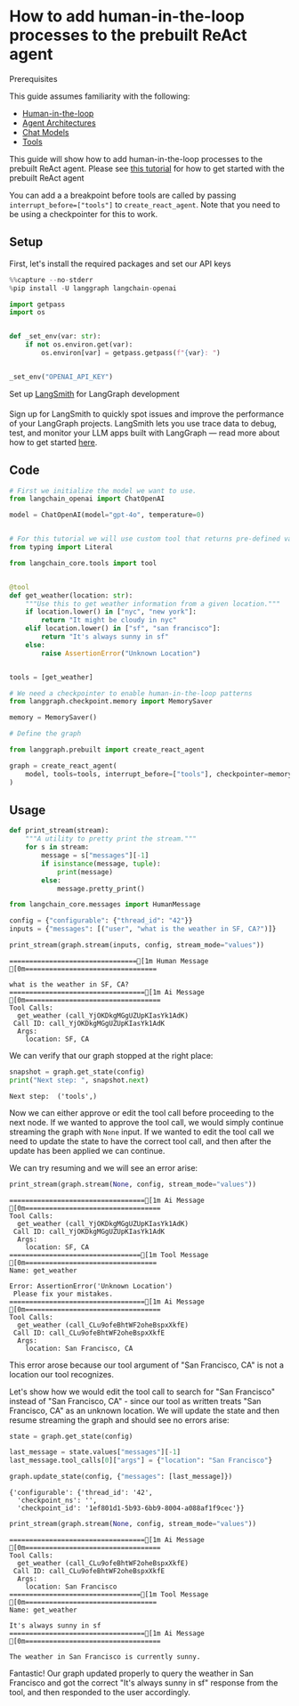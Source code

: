 # How to add human-in-the-loop processes to the prebuilt ReAct agent

<div class="admonition tip">
    <p class="admonition-title">Prerequisites</p>
    <p>
        This guide assumes familiarity with the following:
        <ul>
            <li>            
                <a href="https://langchain-ai.github.io/langgraph/concepts/human_in_the_loop/">
                    Human-in-the-loop
                </a>
            </li>
            <li>
                <a href="https://langchain-ai.github.io/langgraph/concepts/agentic_concepts/">
                    Agent Architectures
                </a>                   
            </li>
            <li>
                <a href="https://python.langchain.com/docs/concepts/#chat-models/">
                    Chat Models
                </a>
            </li>
            <li>
                <a href="https://python.langchain.com/docs/concepts/#tools">
                    Tools
                </a>
            </li>            
        </ul>
    </p>
</div> 

This guide will show how to add human-in-the-loop processes to the prebuilt ReAct agent. Please see [this tutorial](../create-react-agent) for how to get started with the prebuilt ReAct agent

You can add a a breakpoint before tools are called by passing `interrupt_before=["tools"]` to `create_react_agent`. Note that you need to be using a checkpointer for this to work.

## Setup

First, let's install the required packages and set our API keys


```python
%%capture --no-stderr
%pip install -U langgraph langchain-openai
```


```python
import getpass
import os


def _set_env(var: str):
    if not os.environ.get(var):
        os.environ[var] = getpass.getpass(f"{var}: ")


_set_env("OPENAI_API_KEY")
```

<div class="admonition tip">
    <p class="admonition-title">Set up <a href="https://smith.langchain.com">LangSmith</a> for LangGraph development</p>
    <p style="padding-top: 5px;">
        Sign up for LangSmith to quickly spot issues and improve the performance of your LangGraph projects. LangSmith lets you use trace data to debug, test, and monitor your LLM apps built with LangGraph — read more about how to get started <a href="https://docs.smith.langchain.com">here</a>. 
    </p>
</div>

## Code


```python
# First we initialize the model we want to use.
from langchain_openai import ChatOpenAI

model = ChatOpenAI(model="gpt-4o", temperature=0)


# For this tutorial we will use custom tool that returns pre-defined values for weather in two cities (NYC & SF)
from typing import Literal

from langchain_core.tools import tool


@tool
def get_weather(location: str):
    """Use this to get weather information from a given location."""
    if location.lower() in ["nyc", "new york"]:
        return "It might be cloudy in nyc"
    elif location.lower() in ["sf", "san francisco"]:
        return "It's always sunny in sf"
    else:
        raise AssertionError("Unknown Location")


tools = [get_weather]

# We need a checkpointer to enable human-in-the-loop patterns
from langgraph.checkpoint.memory import MemorySaver

memory = MemorySaver()

# Define the graph

from langgraph.prebuilt import create_react_agent

graph = create_react_agent(
    model, tools=tools, interrupt_before=["tools"], checkpointer=memory
)
```

## Usage



```python
def print_stream(stream):
    """A utility to pretty print the stream."""
    for s in stream:
        message = s["messages"][-1]
        if isinstance(message, tuple):
            print(message)
        else:
            message.pretty_print()
```


```python
from langchain_core.messages import HumanMessage

config = {"configurable": {"thread_id": "42"}}
inputs = {"messages": [("user", "what is the weather in SF, CA?")]}

print_stream(graph.stream(inputs, config, stream_mode="values"))
```

    ================================[1m Human Message [0m=================================
    
    what is the weather in SF, CA?
    ==================================[1m Ai Message [0m==================================
    Tool Calls:
      get_weather (call_YjOKDkgMGgUZUpKIasYk1AdK)
     Call ID: call_YjOKDkgMGgUZUpKIasYk1AdK
      Args:
        location: SF, CA
    

We can verify that our graph stopped at the right place:


```python
snapshot = graph.get_state(config)
print("Next step: ", snapshot.next)
```

    Next step:  ('tools',)
    

Now we can either approve or edit the tool call before proceeding to the next node. If we wanted to approve the tool call, we would simply continue streaming the graph with `None` input. If we wanted to edit the tool call we need to update the state to have the correct tool call, and then after the update has been applied we can continue.

We can try resuming and we will see an error arise:


```python
print_stream(graph.stream(None, config, stream_mode="values"))
```

    ==================================[1m Ai Message [0m==================================
    Tool Calls:
      get_weather (call_YjOKDkgMGgUZUpKIasYk1AdK)
     Call ID: call_YjOKDkgMGgUZUpKIasYk1AdK
      Args:
        location: SF, CA
    =================================[1m Tool Message [0m=================================
    Name: get_weather
    
    Error: AssertionError('Unknown Location')
     Please fix your mistakes.
    ==================================[1m Ai Message [0m==================================
    Tool Calls:
      get_weather (call_CLu9ofeBhtWF2oheBspxXkfE)
     Call ID: call_CLu9ofeBhtWF2oheBspxXkfE
      Args:
        location: San Francisco, CA
    

This error arose because our tool argument of "San Francisco, CA" is not a location our tool recognizes.

Let's show how we would edit the tool call to search for "San Francisco" instead of "San Francisco, CA" - since our tool as written treats "San Francisco, CA" as an unknown location. We will update the state and then resume streaming the graph and should see no errors arise:


```python
state = graph.get_state(config)

last_message = state.values["messages"][-1]
last_message.tool_calls[0]["args"] = {"location": "San Francisco"}

graph.update_state(config, {"messages": [last_message]})
```




    {'configurable': {'thread_id': '42',
      'checkpoint_ns': '',
      'checkpoint_id': '1ef801d1-5b93-6bb9-8004-a088af1f9cec'}}




```python
print_stream(graph.stream(None, config, stream_mode="values"))
```

    ==================================[1m Ai Message [0m==================================
    Tool Calls:
      get_weather (call_CLu9ofeBhtWF2oheBspxXkfE)
     Call ID: call_CLu9ofeBhtWF2oheBspxXkfE
      Args:
        location: San Francisco
    =================================[1m Tool Message [0m=================================
    Name: get_weather
    
    It's always sunny in sf
    ==================================[1m Ai Message [0m==================================
    
    The weather in San Francisco is currently sunny.
    

Fantastic! Our graph updated properly to query the weather in San Francisco and got the correct "It's always sunny in sf" response from the tool, and then responded to the user accordingly.
